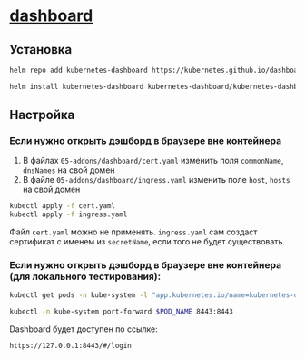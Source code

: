 # [dashboard](https://github.com/kubernetes/dashboard)

## Установка

```bash
helm repo add kubernetes-dashboard https://kubernetes.github.io/dashboard/

helm install kubernetes-dashboard kubernetes-dashboard/kubernetes-dashboard --namespace kube-system
```

## Настройка

### Если нужно открыть дэшборд в браузере вне контейнера

1. В файлах `05-addons/dashboard/cert.yaml` изменить поля `commonName`, `dnsNames` на свой домен
2. В файле `05-addons/dashboard/ingress.yaml` изменить поле `host`, `hosts` на свой домен

```bash
kubectl apply -f cert.yaml
kubectl apply -f ingress.yaml
```

Файл `cert.yaml` можно не применять. `ingress.yaml` сам создаст сертификат с именем из `secretName`, если того не будет существовать.

### Если нужно открыть дэшборд в браузере вне контейнера (для локального тестирования):

```bash
kubectl get pods -n kube-system -l "app.kubernetes.io/name=kubernetes-dashboard,app.kubernetes.io/instance=kubernetes-dashboard" -o jsonpath="{.items[0].metadata.name}"

kubectl -n kube-system port-forward $POD_NAME 8443:8443
```

Dashboard будет доступен по ссылке:

`https://127.0.0.1:8443/#/login`
